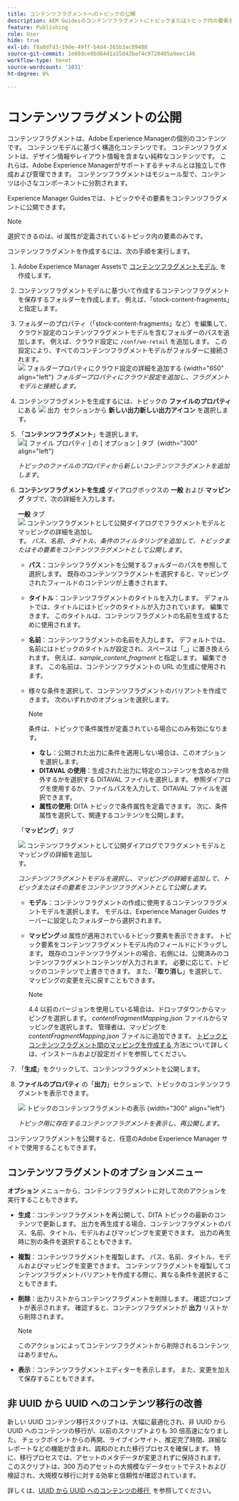 ```yaml
---
title: コンテンツフラグメントへのトピックの公開
description: AEM Guidesのコンテンツフラグメントにトピックまたはトピック内の要素を公開します。  トピックのコンテンツフラグメントを表示して再公開する方法を説明します。
feature: Publishing
role: User
hide: true
exl-id: f8a8dfd3-19de-49ff-b4d4-265b3ac09488
source-git-commit: 1e08dce0bd64d1a15d42baf4c9720405a9eec146
workflow-type: tm+mt
source-wordcount: '1031'
ht-degree: 0%

---
```


# コンテンツフラグメントの公開

コンテンツフラグメントは、Adobe Experience Managerの個別のコンテンツです。 コンテンツモデルに基づく構造化コンテンツです。 コンテンツフラグメントは、デザイン情報やレイアウト情報を含まない純粋なコンテンツです。 これらは、Adobe Experience Managerがサポートするチャネルとは独立して作成および管理できます。 コンテンツフラグメントはモジュール型で、コンテンツは小さなコンポーネントに分割されます。

Experience Manager Guidesでは、トピックやその要素をコンテンツフラグメントに公開できます。

>[!NOTE]
>
>選択できるのは、id 属性が定義されているトピック内の要素のみです。


コンテンツフラグメントを作成するには、次の手順を実行します。

1. Adobe Experience Manager Assetsで [&#x200B; コンテンツフラグメントモデル &#x200B;](https://experienceleague.adobe.com/docs/experience-manager-65/assets/content-fragments/content-fragments-models.html?lang=ja) を作成します。
1. コンテンツフラグメントモデルに基づいて作成するコンテンツフラグメントを保存するフォルダーを作成します。 例えば、「stock-content-fragments」と指定します。
1. フォルダーのプロパティ（「stock-content-fragments」など）を編集して、クラウド設定のコンテンツフラグメントモデルを含むフォルダーのパスを追加します。
例えば、クラウド設定に `/conf/we-retail` を追加します。 この設定により、すべてのコンテンツフラグメントモデルがフォルダーに接続されます。\
   ![&#x200B; フォルダープロパティにクラウド設定の詳細を追加する &#x200B;](images/fragment-folder-cloud-configuration.png){width="650" align="left"}
   *フォルダープロパティにクラウド設定を追加し、フラグメントモデルと接続します。*

1. コンテンツフラグメントを生成するには、トピックの **ファイルのプロパティ** にある ![&#x200B; 出力 &#x200B;](./images/Add_icon.svg) セクションから **新しい出力**&#x200B;**新しい出力アイコン** を選択します。
1. 「**コンテンツフラグメント**」を選択します。\
   ![[ ファイル プロパティ ] の [ オプション ] タブ &#x200B;](./images/file-properties-outputs-tab.png) {width="300" align="left"}

   *トピックのファイルのプロパティから新しいコンテンツフラグメントを追加します*。

1. **コンテンツフラグメントを生成** ダイアログボックスの **一般** および **マッピング** タブで、次の詳細を入力します。

   **一般** タブ
   ![&#x200B; コンテンツフラグメントとして公開ダイアログでフラグメントモデルとマッピングの詳細を追加し &#x200B;](images/generate-content-fragment.png) す。
   *パス、名前、タイトル、条件のフィルタリングを追加して、トピックまたはその要素をコンテンツフラグメントとして公開します*。


   * **パス**：コンテンツフラグメントを公開するフォルダーのパスを参照して選択します。 既存のコンテンツフラグメントを選択すると、マッピングされたフィールドのコンテンツが上書きされます。
   * **タイトル**：コンテンツフラグメントのタイトルを入力します。 デフォルトでは、タイトルにはトピックのタイトルが入力されています。 編集できます。 このタイトルは、コンテンツフラグメントの名前を生成するために使用されます。
   * **名前**：コンテンツフラグメントの名前を入力します。 デフォルトでは、名前にはトピックのタイトルが設定され、スペースは「_」に置き換えられます。 例えば、*sample_content_fragment* と指定します。 編集できます。  この名前は、コンテンツフラグメントの URL の生成に使用されます。

   * 様々な条件を選択して、コンテンツフラグメントのバリアントを作成できます。 次のいずれかのオプションを選択します。
     >[!NOTE]
     > 
     > 条件は、トピックで条件属性が定義されている場合にのみ有効になります。

      * **なし**：公開された出力に条件を適用しない場合は、このオプションを選択します。
      * **DITAVAL の使用**：生成された出力に特定のコンテンツを含めるか除外するかを選択する DITAVAL ファイルを選択します。 参照ダイアログを使用するか、ファイルパスを入力して、DITAVAL ファイルを選択できます。
      * **属性の使用**: DITA トピックで条件属性を定義できます。 次に、条件属性を選択して、関連するコンテンツを公開します。






   「**マッピング**」タブ

   ![&#x200B; コンテンツフラグメントとして公開ダイアログでフラグメントモデルとマッピングの詳細を追加し &#x200B;](images/content-fragment-mapping.png) す。

   *コンテンツフラグメントモデルを選択し、マッピングの詳細を追加して、トピックまたはその要素をコンテンツフラグメントとして公開します。*

   * **モデル**：コンテンツフラグメントの作成に使用するコンテンツフラグメントモデルを選択します。 モデルは、Experience Manager Guides サーバーに設定したフォルダーから選択されます。
   * **マッピング**:id 属性が適用されているトピック要素を表示できます。 トピック要素をコンテンツフラグメントモデル内のフィールドにドラッグします。
既存のコンテンツフラグメントの場合、右側には、公開済みのコンテンツフラグメントコンテンツが入力されます。 必要に応じて、トピックのコンテンツで上書きできます。 また、「**取り消し**」を選択して、マッピングの変更を元に戻すこともできます。


     >[!NOTE]
     >
     > 4.4 以前のバージョンを使用している場合は、ドロップダウンからマッピングを選択します。 *contentFragmentMapping.json* ファイルからマッピングを選択します。  管理者は、マッピングを *contentFragmentMapping.json* ファイルに追加できます。 [&#x200B; トピックとコンテンツフラグメント間のマッピングを作成する &#x200B;](/help/product-guide/cs-install-guide/conf-content-fragment-mapping-cs.md) 方法について詳しくは、インストールおよび設定ガイドを参照してください。

1. 「**生成**」をクリックして、コンテンツフラグメントを公開します。

1. **ファイルのプロパティ** の「**出力**」セクションで、トピックのコンテンツフラグメントを表示できます。

   ![&#x200B; トピックのコンテンツフラグメントの表示 &#x200B;](images/outputs-options-menu.png){width="300" align="left"}

   *トピック用に存在するコンテンツフラグメントを表示し、再公開します*。


コンテンツフラグメントを公開すると、任意のAdobe Experience Manager サイトで使用することもできます。




## コンテンツフラグメントのオプションメニュー

**オプション** メニューから、コンテンツフラグメントに対して次のアクションを実行することもできます。

* **生成**：コンテンツフラグメントを再公開して、DITA トピックの最新のコンテンツで更新します。 出力を再生成する場合、コンテンツフラグメントのパス、名前、タイトル、モデルおよびマッピングを変更できます。 出力の再生時に別の条件を選択することもできます。

* **複製**：コンテンツフラグメントを複製します。 パス、名前、タイトル、モデルおよびマッピングを変更できます。 コンテンツフラグメントを複製してコンテンツフラグメントバリアントを作成する際に、異なる条件を選択することもできます。

* **削除**：出力リストからコンテンツフラグメントを削除します。 確認プロンプトが表示されます。 確認すると、コンテンツフラグメントが **出力** リストから削除されます。

  >[!NOTE]
  >
  > このアクションによってコンテンツフラグメントから削除されるコンテンツはありません。

* **表示**：コンテンツフラグメントエディターを表示します。 また、変更を加えて保存することもできます。

## 非 UUID から UUID へのコンテンツ移行の改善

新しい UUID コンテンツ移行スクリプトは、大幅に最適化され、非 UUID から UUID へのコンテンツの移行が、以前のスクリプトよりも 30 倍高速になりました。 チェックポイントからの再開、ライブインサイト、推定完了時間、詳細なレポートなどの機能が含まれ、調和のとれた移行プロセスを確保します。 特に、移行プロセスでは、アセットのメタデータが変更されずに保持されます。 このスクリプトは、300 万のアセットの大規模なデータセットでテストおよび検証され、大規模な移行に対する効率と信頼性が確認されています。

詳しくは、[UUID から UUID へのコンテンツの移行 &#x200B;](/help/product-guide/install-guide/migrate-non-uuid-4-3.md) を参照してください。
